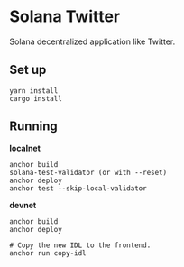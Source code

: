 # Solana Twitter

Solana decentralized application like Twitter.

## Set up

```
yarn install
cargo install
```

## Running

**localnet**

```
anchor build
solana-test-validator (or with --reset)
anchor deploy
anchor test --skip-local-validator
```

**devnet**

```
anchor build
anchor deploy

# Copy the new IDL to the frontend.
anchor run copy-idl
```
